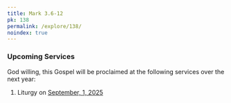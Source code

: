 ```yaml
---
title: Mark 3.6-12
pk: 138
permalink: /explore/138/
noindex: true
---
```


### Upcoming Services

God willing, this Gospel will be proclaimed at the following services over the next year:


1. Liturgy on [September,  1, 2025](https://orthocal.info/readings/gregorian/2025/09/01/)
